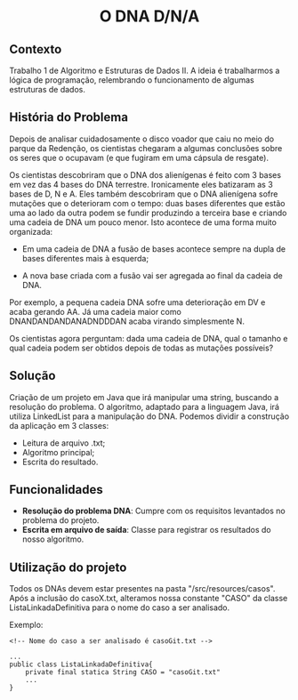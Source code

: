 <h1 align="center">O DNA D/N/A</h1>

## Contexto

Trabalho 1 de Algoritmo e Estruturas de Dados II. A ideia é trabalharmos a lógica de programação, relembrando o funcionamento de algumas estruturas de dados.

## História do Problema

Depois de analisar cuidadosamente o disco voador que caiu no meio do parque da Redenção, os cientistas chegaram a algumas conclusões sobre os seres que o ocupavam (e que fugiram em uma cápsula de resgate).

Os cientistas descobriram que o DNA dos alienígenas é feito com 3 bases em vez das 4 bases do DNA terrestre. Ironicamente eles batizaram as 3 bases de D, N e A. Eles também descobriram que o DNA alienígena sofre mutações que o deterioram com o tempo: duas bases diferentes que estão uma ao lado da outra podem se fundir produzindo a terceira base e criando uma cadeia de DNA um pouco menor. Isto acontece de uma forma muito organizada:

* Em uma cadeia de DNA a fusão de bases acontece sempre na dupla de bases diferentes mais à esquerda;

* A nova base criada com a fusão vai ser agregada ao final da cadeia de DNA.

Por exemplo, a pequena cadeia DNA sofre uma deterioração em DV e acaba gerando AA. Já uma cadeia maior como DNANDANDANDANADNDDDAN acaba virando simplesmente N.

Os cientistas agora perguntam: dada uma cadeia de DNA, qual o tamanho e qual cadeia podem ser obtidos depois de todas as mutações possíveis?

## Solução

Criação de um projeto em Java que irá manipular uma string, buscando a resolução do problema. O algoritmo, adaptado para a linguagem Java, irá utiliza LinkedList para a manipulação do DNA. Podemos dividir a construção da aplicação em 3 classes:

* Leitura de arquivo .txt;
* Algoritmo principal;
* Escrita do resultado. 

## Funcionalidades
* <b>Resolução do problema DNA</b>: Cumpre com os requisitos levantados no problema do projeto.
* <b>Escrita em arquivo de saída</b>: Classe para registrar os resultados do nosso algoritmo.

## Utilização do projeto

Todos os DNAs devem estar presentes na pasta "/src/resources/casos". Após a inclusão do casoX.txt, alteramos nossa constante "CASO" da classe ListaLinkadaDefinitiva para o nome do caso a ser analisado.

Exemplo:
```
<!-- Nome do caso a ser analisado é casoGit.txt -->

...
public class ListaLinkadaDefinitiva{
    private final statica String CASO = "casoGit.txt" 
    ...
}
```
